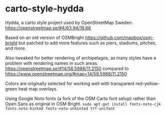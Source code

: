 carto-style-hydda
====================

Hydda, a carto style project used by OpenStreetMap Sweden.
https://openstreetmap.se/#4/63.94/18.68

Based on an old version of OSMBright
https://github.com/mapbox/osm-bright
but patched to add more features such as piers, stadiums, pitches, and more. 

Also tweaked for better rendering of archipelagos, as many styles have a problem with rendering names in such areas. 
https://openstreetmap.se/#14/58.5988/11.2150 compared to https://www.openstreetmap.org/#map=14/58.5988/11.2150

Colors are originally selected for working well with transparent red-yellow-green heat map overlays.

Using Google Noto fonts (a fork of the OSM Carto font setup) rather than Open Sans as original in OSM Bright.
``sudo apt-get install fonts-noto-cjk fonts-noto-hinted fonts-noto-unhinted ttf-unifont``


